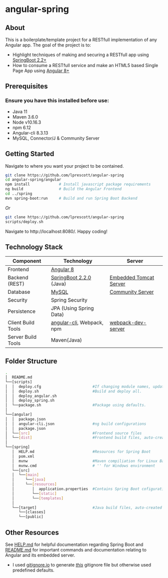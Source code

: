 # angular-spring

## About

This is a boilerplate/template project for a RESTfull implementation of any Angular app.
The goal of the project is to:

- Highlight techniques of making and securing a RESTfull app using [SpringBoot 2.2+](https://projects.spring.io/spring-boot)
- How to consume a RESTfull service and make an HTML5 based Single Page App using [Angular 8+](https://github.com/angular/angular)

## Prerequisites

### Ensure you have this installed before use:

- Java 11
- Maven 3.6.0
- Node v10.16.3
- npm 6.12
- Angular-cli 8.3.13
- MySQL, Connector/J & Community Server

## Getting Started

Navigate to where you want your project to be contained.

```bash
git clone https://github.com/lprescott/angular-spring
cd angular-spring/angular
npm install             # Install javascript package requirements
ng build                # Build the Angular Frontend  
cd ../spring    
mvn spring-boot:run     # Build and run Spring Boot Backend
```
_Or_

```bash
git clone https://github.com/lprescott/angular-spring
scripts/deploy.sh
```
Navigate to http://localhost:8080/. Happy coding!

## Technology Stack

Component         | Technology                                                         | Server
---               | ---                                                                | ---
Frontend          | [Angular 8](https://github.com/angular/angular)                    |
Backend (REST)    | [SpringBoot 2.2.0](https://projects.spring.io/spring-boot) (Java)  | [Embedded Tomcat Server](https://spring.io/blog/2014/03/07/deploying-spring-boot-applications)
Database          | [MySQL](https://www.mysql.com/)                                    | [Community Server](https://dev.mysql.com/downloads/mysql/)
Security          | Spring Security                                                    |
Persistence       | JPA (Using Spring Data)                                            |
Client Build Tools| [angular-cli](https://github.com/angular/angular-cli), Webpack, npm| [webpack-dev-server](https://webpack.js.org/guides/development/#webpack-dev-server)
Server Build Tools| Maven(Java)                                                        |

## Folder Structure

```bash
.
│  README.md
└──[scripts]
│  │  deploy.cfg                       #If changing module names, update variables in this file.
│  │  deploy.sh                        #Build and deploy all.
│  │  deploy_angular.sh       
│  │  deploy_spring.sh
│  └──package.sh                       #Package using defaults.
│
└──[angular]
│  │  package.json
│  │  angular-cli.json                 #ng build configurations
│  │  package.json
│  └──[src]                            #Frontend source files
│  └──[dist]                           #Frontend build files, auto-created after running angular build: ng -build
│
└──[spring]
   │  HELP.md                          #Resources for Spring Boot
   │  pom.xml
   │  mvnw                             #Maven compiliation for Linux Bash
   │  mvnw.cmd                         # '' for Windows environment
   └──[src]
   │  └──[main]
   │     └──[java]
   │     └──[resources]
   │        │  application.properties  #Contains Spring Boot cofigurations
   │        └──[static]
   │        └──[templates]
   │
   └──[target]                         #Java build files, auto-created after running java build: mvn install
      └──[classes]
      └──[public]
```

## Other Resources

See [HELP.md](spring/HELP.md) for helpful documentation regarding Spring Boot and [README.md](angular/README.md) for important commands and documentation relating to Angular and its embedded server. 

- I used [gitignore.io](https://www.gitignore.io/) to generate [_this_](.gitignore) gitignore file but otherwise used predefined defaults.
